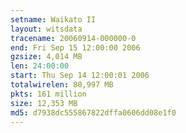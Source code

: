```yaml
---
setname: Waikato II
layout: witsdata
tracename: 20060914-000000-0
end: Fri Sep 15 12:00:00 2006
gzsize: 4,014 MB
len: 24:00:00
start: Thu Sep 14 12:00:01 2006
totalwirelen: 80,997 MB
pkts: 161 million
size: 12,353 MB
md5: d7938dc555867822dffa0606dd08e1f0
---
```

